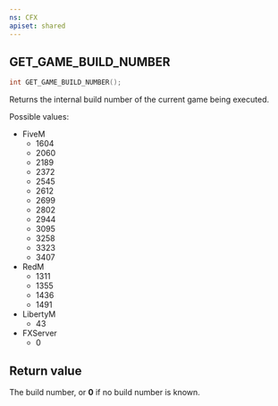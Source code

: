 ```yaml
---
ns: CFX
apiset: shared
---
```

## GET_GAME_BUILD_NUMBER

```c
int GET_GAME_BUILD_NUMBER();
```

Returns the internal build number of the current game being executed.

Possible values:

* FiveM
  * 1604
  * 2060
  * 2189
  * 2372
  * 2545
  * 2612
  * 2699
  * 2802
  * 2944
  * 3095
  * 3258
  * 3323
  * 3407
* RedM
  * 1311
  * 1355
  * 1436
  * 1491
* LibertyM
  * 43
* FXServer
  * 0

## Return value
The build number, or **0** if no build number is known.
